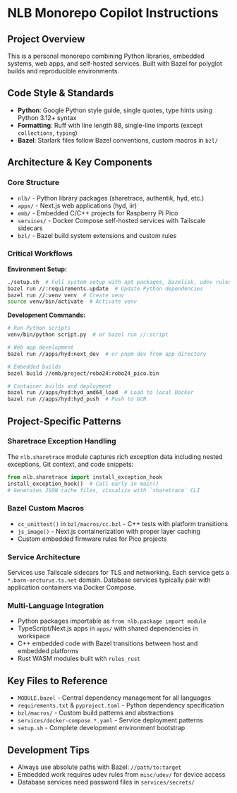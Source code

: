 # NLB Monorepo Copilot Instructions

## Project Overview
This is a personal monorepo combining Python libraries, embedded systems, web apps, and self-hosted services. Built with Bazel for polyglot builds and reproducible environments.

## Code Style & Standards
- **Python**: Google Python style guide, single quotes, type hints using Python 3.12+ syntax
- **Formatting**: Ruff with line length 88, single-line imports (except `collections`, `typing`)
- **Bazel**: Starlark files follow Bazel conventions, custom macros in `bzl/`

## Architecture & Key Components

### Core Structure
- `nlb/` - Python library packages (sharetrace, authentik, hyd, etc.)
- `apps/` - Next.js web applications (hyd, iir)
- `emb/` - Embedded C/C++ projects for Raspberry Pi Pico
- `services/` - Docker Compose self-hosted services with Tailscale sidecars
- `bzl/` - Bazel build system extensions and custom rules

### Critical Workflows

**Environment Setup:**
```bash
./setup.sh  # Full system setup with apt packages, Bazelisk, udev rules
bazel run //:requirements.update  # Update Python dependencies
bazel run //:venv venv  # Create venv
source venv/bin/activate  # Activate venv
```

**Development Commands:**
```bash
# Run Python scripts
venv/bin/python script.py  # or bazel run //:script

# Web app development
bazel run //apps/hyd:next_dev  # or pnpm dev from app directory

# Embedded builds
bazel build //emb/project/robo24:robo24_pico.bin

# Container builds and deployment
bazel run //apps/hyd:hyd_amd64_load  # Load to local Docker
bazel run //apps/hyd:hyd_push  # Push to GCR
```

## Project-Specific Patterns

### Sharetrace Exception Handling
The `nlb.sharetrace` module captures rich exception data including nested exceptions, Git context, and code snippets:
```python
from nlb.sharetrace import install_exception_hook
install_exception_hook()  # Call early in main()
# Generates JSON cache files, visualize with `sharetrace` CLI
```

### Bazel Custom Macros
- `cc_unittest()` in `bzl/macros/cc.bzl` - C++ tests with platform transitions
- `js_image()` - Next.js containerization with proper layer caching
- Custom embedded firmware rules for Pico projects

### Service Architecture
Services use Tailscale sidecars for TLS and networking. Each service gets a `*.barn-arcturus.ts.net` domain. Database services typically pair with application containers via Docker Compose.

### Multi-Language Integration
- Python packages importable as `from nlb.package import module`
- TypeScript/Next.js apps in `apps/` with shared dependencies in workspace
- C++ embedded code with Bazel transitions between host and embedded platforms
- Rust WASM modules built with `rules_rust`

## Key Files to Reference
- `MODULE.bazel` - Central dependency management for all languages
- `requirements.txt` & `pyproject.toml` - Python dependency specification
- `bzl/macros/` - Custom build patterns and abstractions
- `services/docker-compose.*.yaml` - Service deployment patterns
- `setup.sh` - Complete development environment bootstrap

## Development Tips
- Always use absolute paths with Bazel: `//path/to:target`
- Embedded work requires udev rules from `misc/udev/` for device access
- Database services need password files in `services/secrets/`
